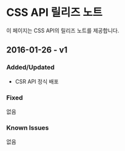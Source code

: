 # CSS API 릴리즈 노트
이 페이지는 CSS API의 릴리즈 노트를 제공합니다.

## 2016-01-26 - v1
### Added/Updated
* CSR API 정식 배포

### Fixed

없음

### Known Issues

없음
